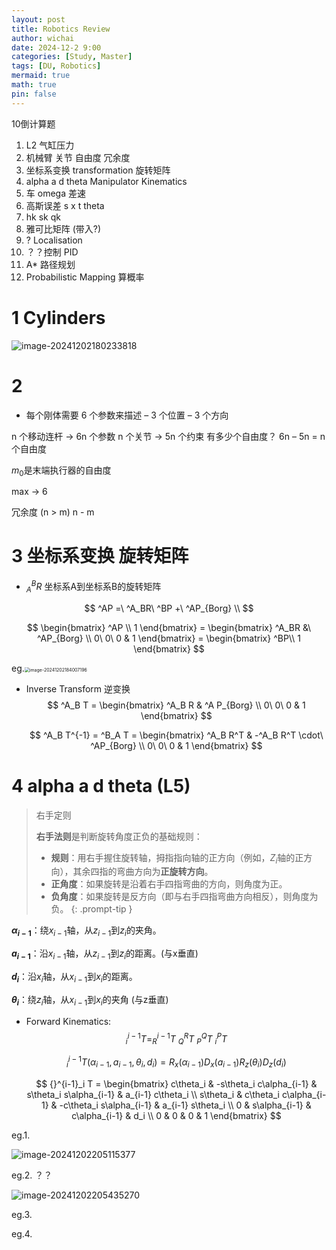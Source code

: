 ```yaml
---
layout: post
title: Robotics Review
author: wichai
date: 2024-12-2 9:00 
categories: [Study, Master]
tags: [DU, Robotics]
mermaid: true
math: true
pin: false
---
```




10倒计算题



1. L2 气缸压力
2. 机械臂 关节 自由度 冗余度
3. 坐标系变换 transformation 旋转矩阵
4. alpha a d theta Manipulator Kinematics 
5. 车 omega 差速
6. 高斯误差 s x t theta
7. hk sk qk
8. 雅可比矩阵 (带入?)
9. ? Localisation 
10. ？？控制 PID
11. A* 路径规划
12. Probabilistic Mapping 算概率





# 1 Cylinders 

![image-20241202180233818](https://wichaiblog-1316355194.cos.ap-hongkong.myqcloud.com/image-20241202180233818.png)





# 2

- 每个刚体需要 6 个参数来描述
  – 3 个位置
  – 3 个方向



n 个移动连杆 → 6n 个参数
n 个关节 → 5n 个约束
有多少个自由度？
6n – 5n = n 个自由度



$m_0$是末端执行器的自由度

max -> 6

冗余度 (n > m) n - m 





# 3 坐标系变换 旋转矩阵

- $^B_AR$ 坐标系A到坐标系B的旋转矩阵

$$
^AP =\ ^A_BR\ ^BP +\ ^AP_{Borg} \\
$$

$$
\begin{bmatrix}
    ^AP \\ 
    1
  \end{bmatrix}
  = \begin{bmatrix}
    ^A_BR &\ ^AP_{Borg} \\
    0\ 0\ 0 & 1
  \end{bmatrix}
  = \begin{bmatrix}
    ^BP\\
    1
  \end{bmatrix}
$$

eg.<img src="https://wichaiblog-1316355194.cos.ap-hongkong.myqcloud.com/image-20241202184007196.png" alt="image-20241202184007196" style="zoom:50%;" />


- Inverse Transform 逆变换
  $$
    ^A_B T = \begin{bmatrix} 
    ^A_B R & ^A P_{Borg} \\ 
    0\ 0\ 0 & 1 \end{bmatrix}
  $$

  $$
    ^A_B T^{-1} = ^B_A T = 
    \begin{bmatrix} 
    ^A_B R^T & -^A_B R^T \cdot\ ^AP_{Borg} \\ 
    0\ 0\ 0 & 1 \end{bmatrix}
  $$

# 4 alpha a d theta (L5)

> 右手定则
>
> **右手法则**是判断旋转角度正负的基础规则：
>
> - **规则**：用右手握住旋转轴，拇指指向轴的正方向（例如，$Z_i$轴的正方向），其余四指的弯曲方向为**正旋转方向**。
> - **正角度**：如果旋转是沿着右手四指弯曲的方向，则角度为正。
> - **负角度**：如果旋转是反方向（即与右手四指弯曲方向相反），则角度为负。
{: .prompt-tip }

**$\alpha_{i-1}$**：绕$x_{i-1}$轴，从$z_{i-1}$到$z_i$的夹角。

**$a_{i-1}$**：沿$x_{i-1}$轴，从$z_{i-1}$到$z_i$的距离。(与x垂直)

**$d_i$**：沿$x_i$轴，从$x_{i-1}$到$x_i$的距离。

**$\theta_i$**：绕$z_i$轴，从$x_{i-1}$到$x_i$的夹角 (与z垂直)


- Forward Kinematics:  
  $$
    ^{i-1}_iT = ^{i-1}_RT\ ^R_QT\ ^Q_PT\ ^P_iT
  $$

  $$
  {}^{i-1}_i T(\alpha_{i-1}, a_{i-1}, \theta_i, d_i) = R_x(\alpha_{i-1}) D_x(a_{i-1}) R_z(\theta_i) D_z(d_i)
  $$

  $$
  {}^{i-1}_i T =
  \begin{bmatrix}
  c\theta_i & -s\theta_i c\alpha_{i-1} & s\theta_i s\alpha_{i-1} & a_{i-1} c\theta_i \\
  s\theta_i & c\theta_i c\alpha_{i-1} & -c\theta_i s\alpha_{i-1} & a_{i-1} s\theta_i \\
  0 & s\alpha_{i-1} & c\alpha_{i-1} & d_i \\
  0 & 0 & 0 & 1
  \end{bmatrix}
  $$



eg.1.

![image-20241202205115377](https://wichaiblog-1316355194.cos.ap-hongkong.myqcloud.com/image-20241202205115377.png)

eg.2. ？？

![image-20241202205435270](https://wichaiblog-1316355194.cos.ap-hongkong.myqcloud.com/image-20241202205435270.png)

eg.3.

eg.4.